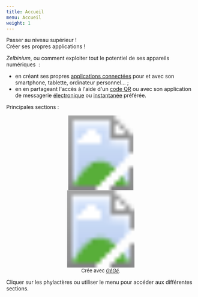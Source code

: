 ```yaml
---
title: Accueil
menu: Accueil
weight: 1
---
```


<!--
<div style="margin-bottom: 10px; background-color: green; font-size: larger; padding: 10px;">
  <span style="display: flex;">
    <a style="background-color: white; color: green; border-radius: 20px; font-family: sans-serif; font-weight: bold; padding: 5px 30px; margin: 10px auto" href="../support">Soutenez <em>Zelbinium</em></a>
  </span>
</div>
-->

<!--[![](AnimatedLogo.gif)](../support)-->

<div>
  <div id="rotate-words">  
    <div>Passer au niveau supérieur !</div>
    <div>Créer ses propres applications !</div>
  </div>
</div>

*Zelbinium*, ou comment exploiter tout le potentiel de ses appareils numériques  :
- en créant ses propres [applications connectées](https://fr.wikipedia.org/wiki/Application_web) pour et avec son smartphone, tablette, ordinateur personnel… ;
- en en partageant l'accès à l'aide d'un [code QR](https://fr.wikipedia.org/wiki/Code_QR) ou avec son application de messagerie [électronique](https://fr.wikipedia.org/wiki/Courrier_%C3%A9lectronique) ou [instantanée](https://fr.wikipedia.org/wiki/Messagerie_instantan%C3%A9e) préférée.

Principales sections :

<div style="text-align: center; width: 100%;">
  <!-- Fait avec https://imagemapper.pageballoon.com/#/ -->
  <svg version="1.1" xmlns="http://www.w3.org/2000/svg" xmlns:xlink="http://www.w3.org/1999/xlink" viewBox="0 0 1123 442">
    <image width="1123" height="442" xlink:href="ActionTutorialFR.png"></image>
    <a xlink:href="../action">
      <rect x="0" y="0" fill="#fff" opacity="0" width="754" height="242"></rect>
    </a><a xlink:href="../action">
      <rect x="0" y="240" fill="#fff" opacity="0" width="312" height="202"></rect>
    </a><a xlink:href="../tutorial">
      <rect x="312" y="243" fill="#fff" opacity="0" width="471" height="199"></rect>
    </a><a xlink:href="../tutorial">
      <rect x="751" y="0" fill="#fff" opacity="0" width="372" height="442"></rect>
    </a>
  </svg>
  <svg version="1.1" xmlns="http://www.w3.org/2000/svg" xmlns:xlink="http://www.w3.org/1999/xlink" viewBox="0 0 1123 457">
    <image width="1123" height="457" xlink:href="InspirationCreateFR.png"></image>
    <a xlink:href="../inspiration">
      <rect x="0" y="0" fill="#fff" opacity="0" width="831" height="146"></rect>
    </a><a xlink:href="../inspiration">
      <rect x="0" y="148" fill="#fff" opacity="0" width="766" height="118"></rect>
    </a><a xlink:href="../inspiration">
      <rect x="0" y="266" fill="#fff" opacity="0" width="258" height="191"></rect>
    </a><a xlink:href="../create">
      <rect x="830" y="0" fill="#fff" opacity="0" width="293" height="457"></rect>
    </a><a xlink:href="../create">
      <rect x="763" y="150" fill="#fff" opacity="0" width="66" height="307"></rect>
    </a><a xlink:href="../create">
      <rect x="257" y="267" fill="#fff" opacity="0" width="505" height="190"></rect>
    </a>
  </svg>
  <div style="font-size: small;">
    <span>Crée avec </span>
    <a href="https://framalab.org/gknd-creator/" target="_blank">
      <em>GéGé</em></a><span>.</span>
  </div>
</div>

Cliquer sur les phylactères ou utiliser le menu pour accéder aux différentes sections.

<!--
- [*Action !*](../action) : section montrant les différentes actions réalisables sur le code source d'une application simplement à partir de votre navigateurs web ;
- [*Inspiration*](../inspiration) : section comprenant des applications que vous pouvez modifier à partir de votre navigateur web et dont vous pouvez vous inspirer pour créer vos propres applications.
-->

<!-- Helpers -->

<link rel="stylesheet" type="text/css" href="/home.css"/>
